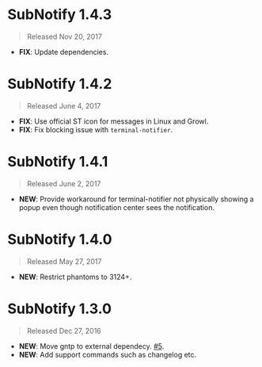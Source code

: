 # SubNotify 1.4.3

> Released Nov 20, 2017

- **FIX**: Update dependencies.

# SubNotify 1.4.2

> Released June 4, 2017

- **FIX**: Use official ST icon for messages in Linux and Growl.
- **FIX**: Fix blocking issue with `terminal-notifier`.

# SubNotify 1.4.1

> Released June 2, 2017

- **NEW**: Provide workaround for terminal-notifier not physically showing a popup even though notification center
sees the notification.

# SubNotify 1.4.0

> Released May 27, 2017

- **NEW**: Restrict phantoms to 3124+.

# SubNotify 1.3.0

> Released Dec 27, 2016

- **NEW**: Move gntp to external dependecy. [#5](https://github.com/facelessuser/SubNotify/issues/5).
- **NEW**: Add support commands such as changelog etc.
